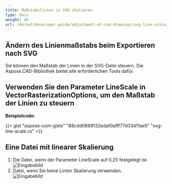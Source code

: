```yaml
---
title: Maßstabslinien in SVG skalieren
type: docs
weight: 20
url: /de/net/developer-guide/adjustment-of-cad-drawings/svg-line-scale/
---
```



## **Ändern des Linienmaßstabs beim Exportieren nach SVG**

Sie können den Maßstab der Linien in der SVG-Datei steuern. Die Aspose.CAD-Bibliothek bietet alle erforderlichen Tools dafür.

## **Verwenden Sie den Parameter LineScale in VectorRasterizationOptions, um den Maßstab der Linien zu steuern**

**Beispielcode:**

{{< gist "aspose-com-gists" "88cdd0899132edaf0afff77d33d11ae5" "svg-line-scale.cs" >}}


## Eine Datei mit linearer Skalierung
1. Die Datei, wenn der Parameter LineScale auf 0,25 festgelegt ist.<br>
![Eingabebild](/_assets/guide/svg/line_scale_0.25.png)<br>
1. Datei, wenn Sie keine Linien Skalierung verwenden.<br>
![Eingabebild](/_assets/guide/svg/basic_options.png)<br>
